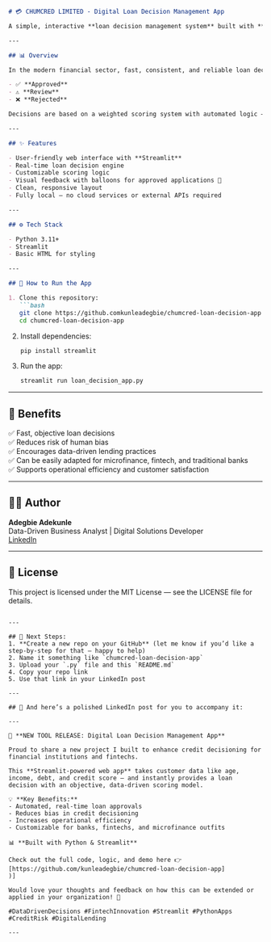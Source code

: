 ```markdown
# 💳 CHUMCRED LIMITED - Digital Loan Decision Management App

A simple, interactive **loan decision management system** built with **Streamlit** for financial service providers. This tool helps credit analysts and loan officers make quick, data-driven decisions on loan applications based on multiple applicant criteria.

---

## 📊 Overview

In the modern financial sector, fast, consistent, and reliable loan decision-making is crucial. This application leverages key customer data such as **age, income, debt, credit score, and past defaults** to assess loan applications in real time and recommend one of three outcomes:

- ✅ **Approved**
- ⚠️ **Review**
- ❌ **Rejected**

Decisions are based on a weighted scoring system with automated logic — ensuring fairness, compliance, and operational efficiency.

---

## ✨ Features

- User-friendly web interface with **Streamlit**
- Real-time loan decision engine
- Customizable scoring logic
- Visual feedback with balloons for approved applications 🎈
- Clean, responsive layout
- Fully local — no cloud services or external APIs required

---

## ⚙️ Tech Stack

- Python 3.11+
- Streamlit
- Basic HTML for styling

---

## 📌 How to Run the App

1. Clone this repository:
   ```bash
   git clone https://github.comkunleadegbie/chumcred-loan-decision-app.git
   cd chumcred-loan-decision-app
   ```

2. Install dependencies:
   ```bash
   pip install streamlit
   ```

3. Run the app:
   ```bash
   streamlit run loan_decision_app.py
   ```

---

## 🎯 Benefits

✅ Fast, objective loan decisions  
✅ Reduces risk of human bias  
✅ Encourages data-driven lending practices  
✅ Can be easily adapted for microfinance, fintech, and traditional banks  
✅ Supports operational efficiency and customer satisfaction  

---

## 👨‍💻 Author

**Adegbie Adekunle**  
Data-Driven Business Analyst | Digital Solutions Developer  
[LinkedIn](https://www.linkedin.com/in/YOUR-LINKEDIN-URL)  

---

## 📜 License

This project is licensed under the MIT License — see the LICENSE file for details.
```

---

## 📌 Next Steps:
1. **Create a new repo on your GitHub** (let me know if you’d like a step-by-step for that — happy to help)
2. Name it something like `chumcred-loan-decision-app`
3. Upload your `.py` file and this `README.md`
4. Copy your repo link  
5. Use that link in your LinkedIn post  

---

## 📢 And here’s a polished LinkedIn post for you to accompany it:

---

🚀 **NEW TOOL RELEASE: Digital Loan Decision Management App**

Proud to share a new project I built to enhance credit decisioning for financial institutions and fintechs.

This **Streamlit-powered web app** takes customer data like age, income, debt, and credit score — and instantly provides a loan decision with an objective, data-driven scoring model.

💡 **Key Benefits:**
- Automated, real-time loan approvals  
- Reduces bias in credit decisioning  
- Increases operational efficiency  
- Customizable for banks, fintechs, and microfinance outfits  

📊 **Built with Python & Streamlit**

Check out the full code, logic, and demo here 👉 [https://github.com/kunleadegbie/chumcred-loan-decision-app]
)]

Would love your thoughts and feedback on how this can be extended or applied in your organization! 🚀  

#DataDrivenDecisions #FintechInnovation #Streamlit #PythonApps #CreditRisk #DigitalLending

---
